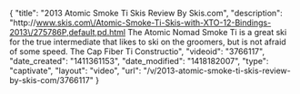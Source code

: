{
    "title": "2013 Atomic Smoke Ti Skis Review By Skis.com",
    "description": "http:\/\/www.skis.com\/Atomic-Smoke-Ti-Skis-with-XTO-12-Bindings-2013\/275786P,default,pd.html  The Atomic Nomad Smoke Ti is a great ski for the true intermediate that likes to ski on the groomers, but is not afraid of some speed. The Cap Fiber Ti Constructio",
    "videoid": "3766117",
    "date_created": "1411361153",
    "date_modified": "1418182007",
    "type": "captivate",
    "layout": "video",
    "url": "\/v\/2013-atomic-smoke-ti-skis-review-by-skis-com\/3766117"
}